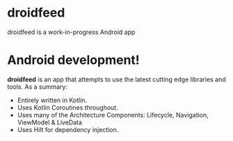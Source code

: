 # droidfeed

droidfeed is a work-in-progress Android app

# Android development!

**droidfeed** is an app that attempts to use the latest cutting edge libraries and tools. As a summary:

* Entirely written in Kotlin.
* Uses Kotlin Coroutines throughout.
* Uses many of the Architecture Components: Lifecycle, Navigation, ViewModel & LiveData
* Uses Hilt for dependency injection.
